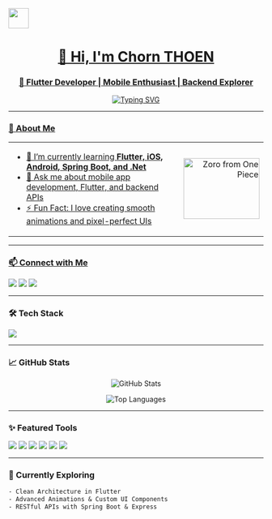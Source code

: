 <!-- Banner -->
<animated-image data-catalyst=""><a target="_blank" rel="noopener noreferrer nofollow" href="https://raw.githubusercontent.com/innng/innng/master/assets/kyubey.gif" data-target="animated-image.originalLink"><img src="https://raw.githubusercontent.com/innng/innng/master/assets/kyubey.gif" height="40" style="max-width: 100%; display: inline-block;" data-target="animated-image.originalImage"></a>
      <span class="AnimatedImagePlayer" data-target="animated-image.player" hidden="">
        <a data-target="animated-image.replacedLink" class="AnimatedImagePlayer-images" href="https://raw.githubusercontent.com/innng/innng/master/assets/kyubey.gif" target="_blank">



<h1 align="center">👋 Hi, I'm Chorn THOEN</h1>
<h3 align="center">🚀 Flutter Developer | Mobile Enthusiast | Backend Explorer</h3>

<p align="center">
  <img src="https://readme-typing-svg.demolab.com?font=Fira+Code&duration=3000&pause=1000&center=true&vCenter=true&width=600&lines=Building+beautiful+UIs+with+Flutter+IOS+Android;Exploring+.Net+%26+Spring+Boot+Framwork;Passionate+about+Mobile+%26+Backend+Tech" alt="Typing SVG" />
</p>

---

### 🚀 About Me

<table>
  <tr>
    <td>

- 🌱 I’m currently learning **Flutter, iOS, Android, Spring Boot, and .Net**  
- 💬 Ask me about mobile app development, Flutter, and backend APIs  
- ⚡ Fun Fact: I love creating smooth animations and pixel-perfect UIs

</td>
    <td align="right">
      <img src="https://gifdb.com/images/high/anime-birthday-zoro-smile-one-piece-qs1nsguyamwkbs9d.webp" width="150" height="120" alt="Zoro from One Piece" />
    </td>
  </tr>
</table>

---


### 📫 Connect with Me

<p align="left">
  <a href="https://twitter.com/chornthoen" target="_blank"><img src="https://img.shields.io/badge/Twitter-%231DA1F2.svg?style=for-the-badge&logo=twitter&logoColor=white"/></a>
  <a href="https://linkedin.com/in/chornthoen" target="_blank"><img src="https://img.shields.io/badge/LinkedIn-%230077B5.svg?style=for-the-badge&logo=linkedin&logoColor=white"/></a>
  <a href="https://instagram.com/chornthoen" target="_blank"><img src="https://img.shields.io/badge/Instagram-%23E4405F.svg?style=for-the-badge&logo=instagram&logoColor=white"/></a>
</p>

---

### 🛠️ Tech Stack

<p align="left">
  <img src="https://skillicons.dev/icons?i=flutter,dart,kotlin,swift,androidstudio,xcode,firebase,java,spring,nodejs,express,js,ts,python,postgres,c,cpp,cs,figma" />
</p>

---

### 📈 GitHub Stats

<p align="center">
  <img src="https://github-readme-stats.vercel.app/api?username=thoenchorn&show_icons=true&theme=radical" alt="GitHub Stats" />
</p>

<p align="center">
  <img src="https://github-readme-stats.vercel.app/api/top-langs/?username=thoenchorn&layout=compact&theme=radical" alt="Top Languages" />
</p>

---

### ✨ Featured Tools

<p align="left">
  <img src="https://img.shields.io/badge/Flutter-02569B?style=for-the-badge&logo=flutter&logoColor=white"/>
  <img src="https://img.shields.io/badge/Dart-0175C2?style=for-the-badge&logo=dart&logoColor=white"/>
  <img src="https://img.shields.io/badge/Spring_Boot-6DB33F?style=for-the-badge&logo=spring-boot&logoColor=white"/>
  <img src="https://img.shields.io/badge/Node.js-339933?style=for-the-badge&logo=nodedotjs&logoColor=white"/>
  <img src="https://img.shields.io/badge/Firebase-FFCA28?style=for-the-badge&logo=firebase&logoColor=black"/>
  <img src="https://img.shields.io/badge/Figma-F24E1E?style=for-the-badge&logo=figma&logoColor=white"/>
</p>

---

### 🧠 Currently Exploring

```txt
- Clean Architecture in Flutter
- Advanced Animations & Custom UI Components
- RESTful APIs with Spring Boot & Express
